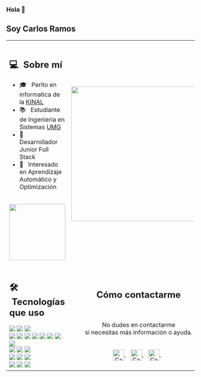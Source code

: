 ### Hola 👋
## Soy Carlos Ramos
<table>
  <tr>
    <td>
      <h1> 
      <h2> 💻 &nbsp;Sobre mí </h2>
       <ul>
        <li>🎓 &nbsp; Perito en informatica de la <a href="https://www.kinal.org.gt/">KINAL</a></li>
        <li>📚 &nbsp; Estudiante de Ingenieria en Sistemas <a href="https://www.umg.edu.gt/">UMG</a></li>
        <li>👑 &nbsp; Desarrollador Junior Full Stack </li>
        <li>🤔 &nbsp; Interesado en Aprendizaje Automático y Optimización</li>
       </ul>
        <p align="center">
         <br>
        <img height="150em" src="https://github-readme-stats-eight-theta.vercel.app/api?username=cramosmartinez&show_icons=true&theme=algolia&include_all_commits=true&count_private=true"/>
        </p>
    </td>
    <td>
     <p align="center">
        <img height="360em" src="https://github.com/Taabannn/Taabannn/blob/main/images/java-python-developer.png"/>
     </p>
    </td>
  </tr>
  <tr>
   <td>
     <h2> 🛠 &nbsp;Tecnologías que uso</h2>
     <img src="https://img.shields.io/badge/-C-05122A?style=flat&logo=C"/>
     <img src="https://img.shields.io/badge/-C++-05122A?style=flat&logo=C%2B%2B"/>
     <img src="https://img.shields.io/badge/-Java-05122A?style=flat&logo=java"/>
     <br>
     <img src="https://img.shields.io/badge/-Spring-05122A?style=flat&logo=spring"/>
     <img src="https://img.shields.io/badge/-HTML-05122A?style=flat&logo=HTML5"/>
     <img src="https://img.shields.io/badge/-CSS-05122A?style=flat&logo=CSS3"/>
     <img src="https://img.shields.io/badge/-JavaScript-05122A?style=flat&logo=javascript"/>
     <img src="https://img.shields.io/badge/-Bootstrap-05122A?style=flat&logo=bootstrap"/>
     <img src="https://img.shields.io/badge/-JQuery-05122A?style=flat&logo=jquery"/>
     <img src="https://img.shields.io/badge/-Reactjs-05122A?style=flat&logo=react"/>
     <img src="https://img.shields.io/badge/-Angular-05122A?style=flat&logo=angular"/>
     <br>
     <img src="https://img.shields.io/badge/-Git-05122A?style=flat&logo=git"/>
     <img src="https://img.shields.io/badge/-Github-05122A?style=flat&logo=github"/>
     <img src="https://img.shields.io/badge/-Gitlab-05122A?style=flat&logo=gitlab"/>
     <br>
     <img src="https://img.shields.io/badge/-MySql-05122A?style=flat&logo=mysql"/>
     <img src="https://img.shields.io/badge/-PostgreSQL-05122A?style=flat&logo=postgresql"/>
     <img src="https://img.shields.io/badge/-MongoDB-05122A?style=flat&logo=mongodb"/>
     <br>
     <img src="https://img.shields.io/badge/-IntelliJ-05122A?style=flat&logo=intellijidea"/>
     <img src="https://img.shields.io/badge/-VisualBasic-05122A?style=flat&logo=visual-basic"/>
     <img src="https://img.shields.io/badge/-Visual%20Studio%20Code-05122A?style=flat&logo=visual-studio-code&logoColor=007ACC"/>
   </td>
   <td>
    <div align="center">
      <h2><b>Cómo contactarme</b></h2>
      <br>
      <p>No dudes en contactarme
        <br>si necesitas más información o ayuda.
      </p>
     <br>
      <a href="https://www.instagram.com/cramos212gt/" target="_blank">
      <img align="center" alt="Carlos Javier Ramos Martínez | Instagram" width="30em" src="https://img.icons8.com/ios-filled/50/ffffff/instagram-new.png" />
      </a> &nbsp;&nbsp;
      <a href="mailto:cramosmartinez5@gmail.com" >
      <img align="center" alt="Carlos Javier Ramos Martínez | Gmail" width="30em" src="https://img.icons8.com/ios-filled/50/ffffff/gmail.png" />
      </a> &nbsp;&nbsp;
      <a href="https://www.linkedin.com/in/carlos-javier-ramos-martínez" >
      <img align="center" alt="Carlos Javier Ramos Martínez | LinkedIn" width="30em" src="https://img.icons8.com/ios-filled/50/ffffff/linkedin.png" />
      </a> &nbsp;&nbsp;
      <br>
    </div>
   </td>
  </tr>
</table>
